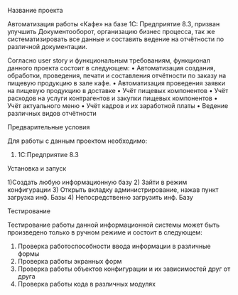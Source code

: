 Название проекта

Автоматизация работы «Кафе» на базе 1С: Предприятие 8.3, призван улучшить Документооборот, организацию бизнес процесса, так же систематизировать все данные и составить ведение на отчётности по различной документации.

Согласно user story и функциональным требованиям, функционал данного проекта состоит в следующем:
•	Автоматизация создания, обработки, проведения, печати и составления отчётности по заказу на пищевую продукцию в зале кафе.
•	Автоматизация проведения заявки на пищевую продукцию в доставке
•	Учёт пищевых компонентов
•	Учёт расходов на услуги контрагентов и закупки пищевых компонентов
•	Учёт актуального меню
•	Учёт кадров и их заработной платы
•	Ведение различных видов отчётности

Предварительные условия

Для работы с данным проектом необходимо:
1)	1С:Предприятие 8.3

Установка и запуск

1)Создать любую информационную базу 
2) Зайти в режим конфигурации
3) Открыть вкладку администрирование, нажав пункт загрузка инф. Базы
4) Непосредственно загрузить инф. Базу

Тестирование

Тестирование работы данной информационной системы может быть произведено только в ручном режиме и состоит в следующем:
1)	Проверка работоспособности ввода информации в различные формы
2)	Проверка работы экранных форм
3)	Проверка работы объектов конфигурации и их зависимостей друг от друга
4)	Проверка работы кода в различных модулях



